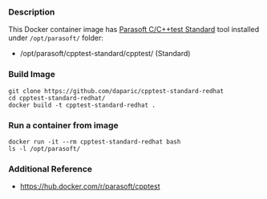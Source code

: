 ### Description

This Docker container image has [Parasoft C/C++test Standard](https://docs.parasoft.com/display/CPPTEST20231) tool installed 
under `/opt/parasoft/` folder:

- /opt/parasoft/cpptest-standard/cpptest/ (Standard)

### Build Image

```
git clone https://github.com/daparic/cpptest-standard-redhat
cd cpptest-standard-redhat/
docker build -t cpptest-standard-redhat .
```

### Run a container from image

```
docker run -it --rm cpptest-standard-redhat bash
ls -l /opt/parasoft/
```

### Additional Reference

- https://hub.docker.com/r/parasoft/cpptest
